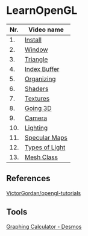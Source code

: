 # LearnOpenGL

| Nr. | Video name                                                                                                     |
| --- | -------------------------------------------------------------------------------------------------------------- |
| 1.  | [Install](https://www.youtube.com/watch?v=XpBGwZNyUh0&list=PLPaoO-vpZnumdcb4tZc4x5Q-v7CkrQ6M-&index=1)         |
| 2.  | [Window](https://www.youtube.com/watch?v=z03LXhRBLGI&list=PLPaoO-vpZnumdcb4tZc4x5Q-v7CkrQ6M-&index=2)          |
| 3.  | [Triangle](https://www.youtube.com/watch?v=hYZNN0MTLuc&list=PLPaoO-vpZnumdcb4tZc4x5Q-v7CkrQ6M-&index=3)        |
| 4.  | [Index Buffer](https://www.youtube.com/watch?v=KG9ZXKaJWwY&list=PLPaoO-vpZnumdcb4tZc4x5Q-v7CkrQ6M-&index=4)    |
| 5.  | [Organizing](https://www.youtube.com/watch?v=greXpRqCTKs&list=PLPaoO-vpZnumdcb4tZc4x5Q-v7CkrQ6M-&index=5)      |
| 6.  | [Shaders](https://www.youtube.com/watch?v=YaiSvKTOeRg&list=PLPaoO-vpZnumdcb4tZc4x5Q-v7CkrQ6M-&index=6)         |
| 7.  | [Textures](https://www.youtube.com/watch?v=u-00hjlfMKc&list=PLPaoO-vpZnumdcb4tZc4x5Q-v7CkrQ6M-&index=7)        |
| 8.  | [Going 3D](https://www.youtube.com/watch?v=HiCVXEkkSK4&list=PLPaoO-vpZnumdcb4tZc4x5Q-v7CkrQ6M-&index=8)        |
| 9.  | [Camera](https://www.youtube.com/watch?v=86_pQCKOIPk&list=PLPaoO-vpZnumdcb4tZc4x5Q-v7CkrQ6M-&index=9)          |
| 10. | [Lighting](https://www.youtube.com/watch?v=ZbszezwNSZU&list=PLPaoO-vpZnumdcb4tZc4x5Q-v7CkrQ6M-&index=10)       |
| 11. | [Specular Maps](https://www.youtube.com/watch?v=JRbOKfS2Mek&list=PLPaoO-vpZnumdcb4tZc4x5Q-v7CkrQ6M-&index=11)  |
| 12. | [Types of Light](https://www.youtube.com/watch?v=JB4d1yXZ-yA&list=PLPaoO-vpZnumdcb4tZc4x5Q-v7CkrQ6M-&index=12) |
| 13. | [Mesh Class](https://www.youtube.com/watch?v=NUZF_5RKfS4&list=PLPaoO-vpZnumdcb4tZc4x5Q-v7CkrQ6M-&index=13)     |

## References

[VictorGordan/opengl-tutorials](https://github.com/VictorGordan/opengl-tutorials)

## Tools

[Graphing Calculator - Desmos](https://www.desmos.com/calculator)
